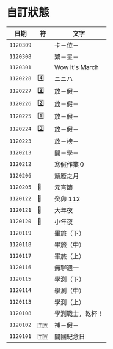 # 自訂狀態
日期 | 符 | 文字
--- | --- | ---
`1120309` | | 卡－位－
`1120308` | | 繁－星－
`1120301` | | Wow it's March
`1120228` | 4️⃣ | ニニハ
`1120227` | 3️⃣ | 放－假－
`1120226` | 2️⃣ | 放－假－
`1120225` | 1️⃣ | 放－假－
`1120224` | 0️⃣ | 放－假－
`1120223` | | 放－榜－
`1120213` | | 開－學－
`1120212` | | 寒假作業０
`1120206` | | 頹廢之月
`1120205` | 🏮 | 元宵節
`1120122` | 🐰 | 癸卯 112
`1120121` | 🏮 | 大年夜
`1120120` | 🏮 | 小年夜
`1120119` | | 畢旅（下）
`1120118` | | 畢旅（中）
`1120117` | | 畢旅（上）
`1120116` | | 無聊週一
`1120115` | | 學測（下）
`1120114` | | 學測（中）
`1120113` | | 學測（上）
`1120108` | | 學測戰士，乾杯！
`1120102` | 🇹🇼 | 補－假－
`1120101` | 🇹🇼 | 開國紀念日